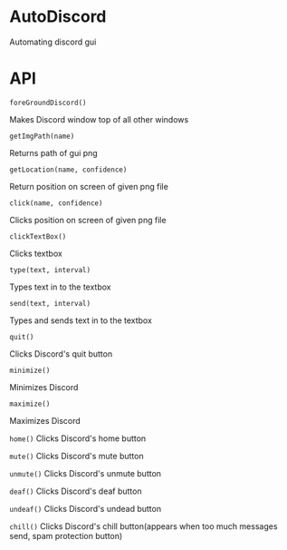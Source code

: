 # AutoDiscord
Automating discord gui

# API

`foreGroundDiscord()`

Makes Discord window top of all other windows

`getImgPath(name)`

Returns path of gui png

`getLocation(name, confidence)`

Return position on screen of given png file

`click(name, confidence)`

Clicks position on screen of given png file

`clickTextBox()`

Clicks textbox

`type(text, interval)`

Types text in to the textbox

`send(text, interval)`

Types and sends text in to the textbox

`quit()`

Clicks Discord's quit button

`minimize()`

Minimizes Discord

`maximize()`

Maximizes Discord

`home()`
Clicks Discord's home button

`mute()`
Clicks Discord's mute button

`unmute()`
Clicks Discord's unmute button

`deaf()`
Clicks Discord's deaf button

`undeaf()`
Clicks Discord's undead button

`chill()`
Clicks Discord's chill button(appears when too much messages send, spam protection button)
